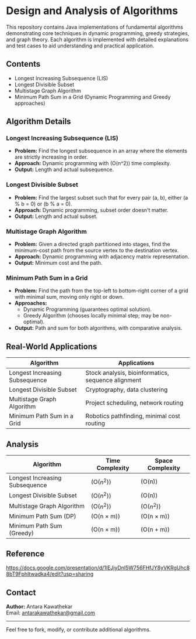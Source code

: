 # Design and Analysis of Algorithms

This repository contains Java implementations of fundamental algorithms demonstrating core techniques in dynamic programming, greedy strategies, and graph theory. Each algorithm is implemented with detailed explanations and test cases to aid understanding and practical application.

## Contents

- Longest Increasing Subsequence (LIS)
- Longest Divisible Subset
- Multistage Graph Algorithm
- Minimum Path Sum in a Grid (Dynamic Programming and Greedy approaches)

## Algorithm Details

### Longest Increasing Subsequence (LIS)

- **Problem:** Find the longest subsequence in an array where the elements are strictly increasing in order.
- **Approach:** Dynamic programming with \(O(n^2)\) time complexity.
- **Output:** Length and actual subsequence.

### Longest Divisible Subset

- **Problem:** Find the largest subset such that for every pair \(a, b\), either \(a \% b = 0\) or \(b \% a = 0\).
- **Approach:** Dynamic programming, subset order doesn't matter.
- **Output:** Length and actual subset.

### Multistage Graph Algorithm

- **Problem:** Given a directed graph partitioned into stages, find the minimum-cost path from the source vertex to the destination vertex.
- **Approach:** Dynamic programming with adjacency matrix representation.
- **Output:** Minimum cost and the path.

### Minimum Path Sum in a Grid

- **Problem:** Find the path from the top-left to bottom-right corner of a grid with minimal sum, moving only right or down.
- **Approaches:**
  - Dynamic Programming (guarantees optimal solution).
  - Greedy Algorithm (chooses locally minimal step; may be non-optimal).
- **Output:** Path and sum for both algorithms, with comparative analysis.

## Real-World Applications

| Algorithm                 | Applications                              |
|---------------------------|------------------------------------------|
| Longest Increasing Subsequence | Stock analysis, bioinformatics, sequence alignment |
| Longest Divisible Subset     | Cryptography, data clustering           |
| Multistage Graph Algorithm   | Project scheduling, network routing     |
| Minimum Path Sum in a Grid   | Robotics pathfinding, minimal cost routing|

## Analysis

| Algorithm                 | Time Complexity | Space Complexity       |
|---------------------------|-----------------|-----------------------|
| Longest Increasing Subsequence | \(O($n^2$)\)     | \(O(n)\)               |
| Longest Divisible Subset     | \(O($n^2$)\)     | \(O(n)\)               |
| Multistage Graph Algorithm   | \(O($n^2$)\)     | \(O($n^2$)\)             |
| Minimum Path Sum (DP)       | \(O(n $\times$ m)\) | \(O(n $\times$ m)\)      |
| Minimum Path Sum (Greedy)   | \(O(n $\times$ m)\) | \(O(n + m)\)           |

## Reference
https://docs.google.com/presentation/d/1lEJjyDnI5W756FHfJY8yVKRgUhc88bT9FphItwadka4/edit?usp=sharing

## Contact

**Author:** Antara Kawathekar  
Email: antarakawathekar@gmail.com

---

Feel free to fork, modify, or contribute additional algorithms.




